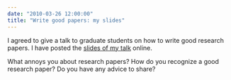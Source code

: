 ```yaml
---
date: "2010-03-26 12:00:00"
title: "Write good papers: my slides"
---
```




I agreed to give a talk to graduate students on how to write good research papers. I have posted the [slides of my talk](https://speakerdeck.com/lemire/write-good-papers) online.

What annoys you about research papers? How do you recognize a good research paper? Do you have any advice to share?


